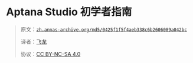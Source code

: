 # Aptana Studio 初学者指南

> 原文：[`zh.annas-archive.org/md5/0425f1f5f4aeb338c6b2606089a042bc`](https://zh.annas-archive.org/md5/0425f1f5f4aeb338c6b2606089a042bc)
> 
> 译者：[飞龙](https://github.com/wizardforcel)
> 
> 协议：[CC BY-NC-SA 4.0](http://creativecommons.org/licenses/by-nc-sa/4.0/)